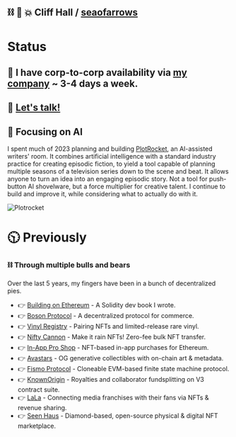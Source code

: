 ##  ⛓ 🧠 💥 Cliff Hall / [seaofarrows](https://solo.to/seaofarrows)

# Status
## 📆 I have corp-to-corp availability via [my company](https://futurescale.com) ~ 3-4 days a week. 
## 🤝 [Let's talk!](https://calendly.com/cliffhall) 
## 🧠 Focusing on AI
I spent much of 2023 planning and building [PlotRocket](https://plotrocket.app), an AI-assisted writers' room. It combines artificial intelligence with a standard industry practice for creating episodic fiction, to yield a tool capable of planning multiple seasons of a television series down to the scene and beat. It allows anyone to turn an idea into an engaging episodic story. Not a tool for push-button AI shovelware, but a force multiplier for creative talent. I continue to build and improve it, while considering what to actually do with it. 

<img width="auto" alt="Plotrocket" src="https://github.com/cliffhall/cliffhall/assets/871933/f027cc61-ac0e-4737-87ed-c98109e5a5d9">

# 🕥 Previously
### ⛓ Through multiple bulls and bears
Over the last 5 years, my fingers have been in a bunch of decentralized pies.

- 👉 [Building on Ethereum](https://amzn.to/3iDsG1q) - A Solidity dev book I wrote.
- 👉 [Boson Protocol](https://www.bosonprotocol.io/) - A decentralized protocol for commerce.
- 👉 [Vinyl Registry](https://vinylregistry.org) - Pairing NFTs and limited-release rare vinyl.
- 👉 [Nifty Cannon](https://niftycannon.app) - Make it rain NFTs! Zero-fee bulk NFT transfer.
- 👉 [In-App Pro Shop](https://in-app-pro-shop.futurescale.com/) - NFT-based in-app purchases for Ethereum.
- 👉 [Avastars](https://nft42.github.io/Avastars-Contracts/) - OG generative collectibles with on-chain art & metadata.
- 👉 [Fismo Protocol](https://github.com/cliffhall/Fismo/blob/main/README.md) - Cloneable EVM-based finite state machine protocol.
- 👉 [KnownOrigin](https://knownorigin.io) - Royalties and collaborator fundsplitting on V3 contract suite.
- 👉 [LaLa](https://lala.xyz) - Connecting media franchises with their fans via NFTs & revenue sharing.
- 👉 [Seen Haus](https://github.com/seen-haus/seen-contracts) - Diamond-based, open-source physical & digital NFT marketplace.
